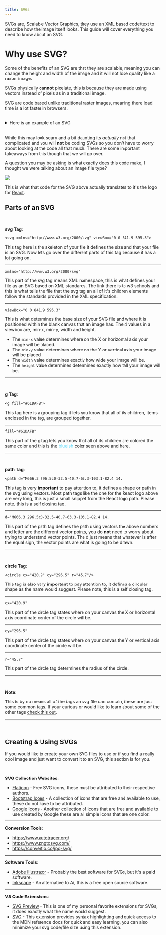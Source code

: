 ```yaml
---
title: SVGs
---
```


SVGs are, Scalable Vector Graphics, they use an XML based code/text to describe
how the image itself looks. This guide will cover everything you need to know
about an SVG.

# Why use SVG?

Some of the benefits of an SVG are that they are scalable, meaning you can
change the height and width of the image and it will not lose quality like a
raster image.

SVGs physically **cannot** pixelate, this is because they are made using vectors
instead of pixels as in a traditional image.

SVG are code based unlike traditional raster images, meaning there load time is
a lot faster in browsers.

<br>

<details>
<summary>Here is an example of an SVG</summary>

```svg
<svg xmlns="http://www.w3.org/2000/svg" viewBox="0 0 841.9 595.3">
    <g fill="#61DAFB">
        <path d="M666.3 296.5c0-32.5-40.7-63.3-103.1-82.4 14.4-63.6 8-114.2-20.2-130.4-6.5-3.8-14.1-5.6-22.4-5.6v22.3c4.6 0 8.3.9 11.4 2.6 13.6 7.8 19.5 37.5 14.9 75.7-1.1 9.4-2.9 19.3-5.1 29.4-19.6-4.8-41-8.5-63.5-10.9-13.5-18.5-27.5-35.3-41.6-50 32.6-30.3 63.2-46.9 84-46.9V78c-27.5 0-63.5 19.6-99.9 53.6-36.4-33.8-72.4-53.2-99.9-53.2v22.3c20.7 0 51.4 16.5 84 46.6-14 14.7-28 31.4-41.3 49.9-22.6 2.4-44 6.1-63.6 11-2.3-10-4-19.7-5.2-29-4.7-38.2 1.1-67.9 14.6-75.8 3-1.8 6.9-2.6 11.5-2.6V78.5c-8.4 0-16 1.8-22.6 5.6-28.1 16.2-34.4 66.7-19.9 130.1-62.2 19.2-102.7 49.9-102.7 82.3 0 32.5 40.7 63.3 103.1 82.4-14.4 63.6-8 114.2 20.2 130.4 6.5 3.8 14.1 5.6 22.5 5.6 27.5 0 63.5-19.6 99.9-53.6 36.4 33.8 72.4 53.2 99.9 53.2 8.4 0 16-1.8 22.6-5.6 28.1-16.2 34.4-66.7 19.9-130.1 62-19.1 102.5-49.9 102.5-82.3zm-130.2-66.7c-3.7 12.9-8.3 26.2-13.5 39.5-4.1-8-8.4-16-13.1-24-4.6-8-9.5-15.8-14.4-23.4 14.2 2.1 27.9 4.7 41 7.9zm-45.8 106.5c-7.8 13.5-15.8 26.3-24.1 38.2-14.9 1.3-30 2-45.2 2-15.1 0-30.2-.7-45-1.9-8.3-11.9-16.4-24.6-24.2-38-7.6-13.1-14.5-26.4-20.8-39.8 6.2-13.4 13.2-26.8 20.7-39.9 7.8-13.5 15.8-26.3 24.1-38.2 14.9-1.3 30-2 45.2-2 15.1 0 30.2.7 45 1.9 8.3 11.9 16.4 24.6 24.2 38 7.6 13.1 14.5 26.4 20.8 39.8-6.3 13.4-13.2 26.8-20.7 39.9zm32.3-13c5.4 13.4 10 26.8 13.8 39.8-13.1 3.2-26.9 5.9-41.2 8 4.9-7.7 9.8-15.6 14.4-23.7 4.6-8 8.9-16.1 13-24.1zM421.2 430c-9.3-9.6-18.6-20.3-27.8-32 9 .4 18.2.7 27.5.7 9.4 0 18.7-.2 27.8-.7-9 11.7-18.3 22.4-27.5 32zm-74.4-58.9c-14.2-2.1-27.9-4.7-41-7.9 3.7-12.9 8.3-26.2 13.5-39.5 4.1 8 8.4 16 13.1 24 4.7 8 9.5 15.8 14.4 23.4zM420.7 163c9.3 9.6 18.6 20.3 27.8 32-9-.4-18.2-.7-27.5-.7-9.4 0-18.7.2-27.8.7 9-11.7 18.3-22.4 27.5-32zm-74 58.9c-4.9 7.7-9.8 15.6-14.4 23.7-4.6 8-8.9 16-13 24-5.4-13.4-10-26.8-13.8-39.8 13.1-3.1 26.9-5.8 41.2-7.9zm-90.5 125.2c-35.4-15.1-58.3-34.9-58.3-50.6 0-15.7 22.9-35.6 58.3-50.6 8.6-3.7 18-7 27.7-10.1 5.7 19.6 13.2 40 22.5 60.9-9.2 20.8-16.6 41.1-22.2 60.6-9.9-3.1-19.3-6.5-28-10.2zM310 490c-13.6-7.8-19.5-37.5-14.9-75.7 1.1-9.4 2.9-19.3 5.1-29.4 19.6 4.8 41 8.5 63.5 10.9 13.5 18.5 27.5 35.3 41.6 50-32.6 30.3-63.2 46.9-84 46.9-4.5-.1-8.3-1-11.3-2.7zm237.2-76.2c4.7 38.2-1.1 67.9-14.6 75.8-3 1.8-6.9 2.6-11.5 2.6-20.7 0-51.4-16.5-84-46.6 14-14.7 28-31.4 41.3-49.9 22.6-2.4 44-6.1 63.6-11 2.3 10.1 4.1 19.8 5.2 29.1zm38.5-66.7c-8.6 3.7-18 7-27.7 10.1-5.7-19.6-13.2-40-22.5-60.9 9.2-20.8 16.6-41.1 22.2-60.6 9.9 3.1 19.3 6.5 28.1 10.2 35.4 15.1 58.3 34.9 58.3 50.6-.1 15.7-23 35.6-58.4 50.6zM320.8 78.4z"/>
        <circle cx="420.9" cy="296.5" r="45.7"/>
    </g>
</svg>
```

</details>

<br />

While this may look scary and a bit daunting its _actually_ not that complicated
and you will **not** be coding SVGs so you don't have to worry about looking at
the code all that much. There are some important takeaways from this though that
we will go over.

A question you may be asking is what exactly does this code make, I thought we
were talking about an image file type?

<img src="https://raw.githubusercontent.com/Domanator13/react-project-template/9407ca79e865d86d839ab2f13648a40f17a7bb11/src/logo.svg">

This is what that code for the SVG above actually translates to it's the logo
for [React](https://handbook.suncoast.io/lessons/react-intro).

## Parts of an SVG

<br />

**svg Tag**:

`<svg xmlns="http://www.w3.org/2000/svg" viewBox="0 0 841.9 595.3">`

This tag here is the skeleton of your file it defines the size and that your
file is an SVG. Now lets go over the different parts of this tag because it has
a lot going on.

<hr />

`xmlns="http://www.w3.org/2000/svg"`

This part of the svg tag means XML namespace, this is what defines your file as
an SVG based on XML standards. The link there is to w3 schools and this is what
tells the file that the svg tag an all of it's children elements follow the
standards provided in the XML specification.

<hr />

`viewBox="0 0 841.9 595.3"`

This is what determines the base size of your SVG file and where it is
positioned within the blank canvas that an image has. The 4 values in a viewbox
are, min-x, min-y, width and height.

- The `min-x` value determines where on the X or horizontal axis your image will
  be placed.
- The `min-y` value determines where on the Y or vertical axis your image will
  be placed.
- The `width` value determines exactly how wide your image will be.
- The `height` value determines determines exactly how tall your image will be.
<hr />
<br />

**g Tag**:

`<g fill="#61DAFB">`

This tag here is a grouping tag it lets you know that all of its children, items
enclosed in the tag, are grouped together.

<hr />

`fill="#61DAFB"`

This part of the g tag lets you know that all of its children are colored the
same color and this is the <font color='#61DAFB'>blueish</font> color seen above
and here.

<hr />
<br />

**path Tag**:

`<path d="M666.3 296.5c0-32.5-40.7-63.3-103.1-82.4 14.`

This tag is very **important** to pay attention to, it defines a shape or path
in the svg using vectors. Most path tags like the one for the React logo above
are very long, this is just a small snippet from the React logo path. Please
note, this is a self closing tag.

<hr />

`d="M666.3 296.5c0-32.5-40.7-63.3-103.1-82.4 14.`

This part of the path tag defines the path using vectors the above numbers and
letter are the different vector points, you do **not** need to worry about
trying to understand vector points. The d just means that whatever is after the
equal sign, the vector points are what is going to be drawn.

<hr />
<br />

**circle Tag**:

`<circle cx="420.9" cy="296.5" r="45.7"/>`

This tag is also very **important** to pay attention to, it defines a circular
shape as the name would suggest. Please note, this is a self closing tag.

<hr />

`cx="420.9"`

This part of the circle tag states where on your canvas the X or horizontal axis
coordinate center of the circle will be.

<hr />

`cy="296.5"`

This part of the circle tag states where on your canvas the Y or vertical axis
coordinate center of the circle will be.

<hr />

`r="45.7"`

This part of the circle tag determines the radius of the circle.

<hr />
<br />

**Note**:

This is by no means all of the tags an svg file can contain, these are just some
common tags. If your curious or would like to learn about some of the other tags
[check this out](https://developer.mozilla.org/en-US/docs/Web/SVG/Element).

<hr />
<br />

## Creating & Using SVGs

If you would like to create your own SVG files to use or if you find a really
cool image and just want to convert it to an SVG, this section is for you.

<br />

**SVG Collection Websites**:

- [Flaticon](https://www.flaticon.com/) - Free SVG icons, these must be
  attributed to their respective authors.
- [Bootstrap Icons](https://icons.getbootstrap.com/) - A collection of icons
  that are free and available to use, these do not have to be attributed.
- [Google Icons](https://fonts.google.com/icons) - Another collection of icons
that are free and available to use created by Google these are all simple icons
that are one color.
<hr />

**Conversion Tools**:

- https://www.autotracer.org/
- https://www.pngtosvg.com/
- https://convertio.co/jpg-svg/
<hr />

**Software Tools**:

- [Adobe Illustrator](https://www.adobe.com/products/illustrator.html?sdid=KKQML&mv=search&ef_id=CjwKCAjwtfqKBhBoEiwAZuesiCnijQcHzTdZImqiVPTZfaS_m63UZIBuh6EBXQvFZkGe-ln-xa6hIxoC6joQAvD_BwE:G:s&s_kwcid=AL!3085!3!442365417815!e!!g!!adobe%20illustrator!1711729586!70905759510&gclid=CjwKCAjwtfqKBhBoEiwAZuesiCnijQcHzTdZImqiVPTZfaS_m63UZIBuh6EBXQvFZkGe-ln-xa6hIxoC6joQAvD_BwE) -
  Probably the best software for SVGs, but it's a paid software.
- [Inkscape](https://inkscape.org/) - An alternative to Ai, this is a free open
source software.
<hr />

**VS Code Extensions**:

- [SVG Preview](https://marketplace.visualstudio.com/items?itemName=SimonSiefke.svg-preview) -
  This is one of my personal favorite extensions for SVGs, it does exactly what
  the name would suggest.
- [SVG](https://marketplace.visualstudio.com/items?itemName=jock.svg) - This
  extension provides syntax highlighting and quick access to the MDN reference
  docs for quick and easy learning, you can also minimize your svg code/file
  size using this extension.
